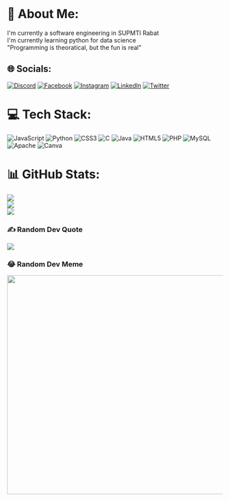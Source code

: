 # 💫 About Me:
I'm currently a software engineering in SUPMTI Rabat<br>I'm currently learning python for data science<br>"Programming is theoratical, but the fun is real"


## 🌐 Socials:
[![Discord](https://img.shields.io/badge/Discord-%237289DA.svg?logo=discord&logoColor=white)](htttps://discord.gg/azizj12) [![Facebook](https://img.shields.io/badge/Facebook-%231877F2.svg?logo=Facebook&logoColor=white)](https://facebook.com/azizjail.15) [![Instagram](https://img.shields.io/badge/Instagram-%23E4405F.svg?logo=Instagram&logoColor=white)](https://instagram.com/3aziz.exe) [![LinkedIn](https://img.shields.io/badge/LinkedIn-%230077B5.svg?logo=linkedin&logoColor=white)](https://linkedin.com/in/abdelazizjail) [![Twitter](https://img.shields.io/badge/Twitter-%231DA1F2.svg?logo=Twitter&logoColor=white)](https://twitter.com/3azizjail) 

# 💻 Tech Stack:
![JavaScript](https://img.shields.io/badge/javascript-%23323330.svg?style=for-the-badge&logo=javascript&logoColor=%23F7DF1E) ![Python](https://img.shields.io/badge/python-3670A0?style=for-the-badge&logo=python&logoColor=ffdd54) ![CSS3](https://img.shields.io/badge/css3-%231572B6.svg?style=for-the-badge&logo=css3&logoColor=white) ![C](https://img.shields.io/badge/c-%2300599C.svg?style=for-the-badge&logo=c&logoColor=white) ![Java](https://img.shields.io/badge/java-%23ED8B00.svg?style=for-the-badge&logo=java&logoColor=white) ![HTML5](https://img.shields.io/badge/html5-%23E34F26.svg?style=for-the-badge&logo=html5&logoColor=white) ![PHP](https://img.shields.io/badge/php-%23777BB4.svg?style=for-the-badge&logo=php&logoColor=white) ![MySQL](https://img.shields.io/badge/mysql-%2300f.svg?style=for-the-badge&logo=mysql&logoColor=white) ![Apache](https://img.shields.io/badge/apache-%23D42029.svg?style=for-the-badge&logo=apache&logoColor=white) ![Canva](https://img.shields.io/badge/Canva-%2300C4CC.svg?style=for-the-badge&logo=Canva&logoColor=white)
# 📊 GitHub Stats:
![](https://github-readme-stats.vercel.app/api?username=azizjail2003&theme=dark&hide_border=false&include_all_commits=false&count_private=false)<br/>
![](https://github-readme-streak-stats.herokuapp.com/?user=azizjail2003&theme=dark&hide_border=false)<br/>
![](https://github-readme-stats.vercel.app/api/top-langs/?username=azizjail2003&theme=dark&hide_border=false&include_all_commits=false&count_private=false&layout=compact)

### ✍️ Random Dev Quote
![](https://quotes-github-readme.vercel.app/api?type=horizontal&theme=radical)

### 😂 Random Dev Meme
<img src="https://assets-global.website-files.com/5f3c19f18169b62a0d0bf387/60d33be8cf4ba7565123c8bc_YPD3ulQQAGQpOcnqIm3QzSTRgzmr1SexpW9ZjMpJ1mAnUxx4iF05XOTu44sk0qQG-8XgBcYmGZGAD-5SAZvJl3TjtmhgWnn-w0C2XKwhBscV78RVvhwZfyp0v_Pa6sNj5zxpOvRW.png" width="512px"/>

<!-- Proudly created with GPRM ( https://gprm.itsvg.in ) -->
